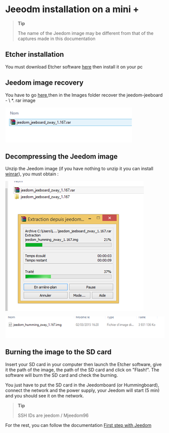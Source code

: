 # Jeeodm installation on a mini +

> **Tip**
>
> The name of the Jeedom image may be different from that of the captures made in this documentation

## Etcher installation

You must download Etcher software [here](https://etcher.io/) then install it on your pc

## Jeedom image recovery

You have to go [here](https://images.jeedom.com/jeeboard/),then in the Images folder recover the jeedom-jeeboard - \ *. rar image

![install humming 1](images/install_humming_1.PNG)

## Decompressing the Jeedom image

Unzip the Jeedom image (if you have nothing to unzip it you can install [winrar](http://www.clubic.com/telecharger-fiche9632-winrar.html)), you must obtain :

![install humming 2](images/install_humming_2.PNG)

![install humming 8](images/install_humming_8.PNG)

## Burning the image to the SD card

Insert your SD card in your computer then launch the Etcher software, give it the path of the image, the path of the SD card and click on "Flash!". The software will burn the SD card and check the burning.

You just have to put the SD card in the Jeedomboard (or Hummingboard), connect the network and the power supply, your Jeedom will start (5 min) and you should see it on the network.

> **Tip**
>
> SSH IDs are jeedom / Mjeedom96

For the rest, you can follow the documentation [First step with Jeedom](https://doc.jeedom.com/en_US/premiers-pas/index.html)
